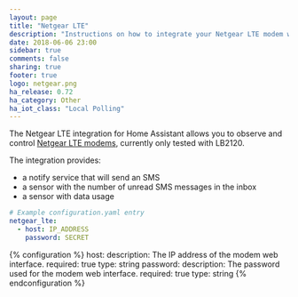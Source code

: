 ```yaml
---
layout: page
title: "Netgear LTE"
description: "Instructions on how to integrate your Netgear LTE modem within Home Assistant."
date: 2018-06-06 23:00
sidebar: true
comments: false
sharing: true
footer: true
logo: netgear.png
ha_release: 0.72
ha_category: Other
ha_iot_class: "Local Polling"
---
```


The Netgear LTE integration for Home Assistant allows you to observe and control [Netgear LTE modems](https://www.netgear.com/home/products/mobile-broadband/lte-modems/default.aspx), currently only tested with LB2120.

The integration provides:
* a notify service that will send an SMS
* a sensor with the number of unread SMS messages in the inbox
* a sensor with data usage

```yaml
# Example configuration.yaml entry
netgear_lte:
  - host: IP_ADDRESS
    password: SECRET
```

{% configuration %}
host:
    description: The IP address of the modem web interface.
    required: true
    type: string
password:
    description: The password used for the modem web interface.
    required: true
    type: string
{% endconfiguration %}
